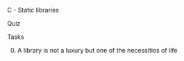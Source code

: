 C - Static libraries

Quiz

Tasks

0. A library is not a luxury but one of the necessities of life

